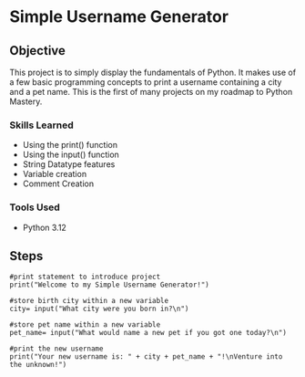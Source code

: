 # Simple Username Generator

## Objective

This project is to simply display the fundamentals of Python. It makes use of a few basic programming concepts to print a username containing a city and a pet name. This is the first of many projects on my roadmap to Python Mastery.

### Skills Learned

- Using the print() function
- Using the input() function
- String Datatype features
- Variable creation
- Comment Creation

### Tools Used

- Python 3.12
  
## Steps
```
#print statement to introduce project
print("Welcome to my Simple Username Generator!")

#store birth city within a new variable
city= input("What city were you born in?\n")

#store pet name within a new variable
pet_name= input("What would name a new pet if you got one today?\n")

#print the new username
print("Your new username is: " + city + pet_name + "!\nVenture into the unknown!")

```
